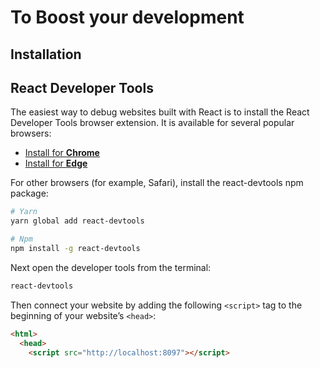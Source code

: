 # To Boost your development

## Installation

## React Developer Tools
The easiest way to debug websites built with React is to install the React Developer Tools browser extension. It is available for several popular browsers:

* [Install for **Chrome**](https://chrome.google.com/webstore/detail/react-developer-tools/fmkadmapgofadopljbjfkapdkoienihi?hl=en)
* [Install for **Edge**](https://microsoftedge.microsoft.com/addons/detail/react-developer-tools/gpphkfbcpidddadnkolkpfckpihlkkil)

For other browsers (for example, Safari), install the react-devtools npm package:

```bash
# Yarn
yarn global add react-devtools

# Npm
npm install -g react-devtools
```
Next open the developer tools from the terminal:

```bash
react-devtools
```

Then connect your website by adding the following `<script>` tag to the beginning of your website’s `<head>`:

```html
<html>
  <head>
    <script src="http://localhost:8097"></script>
```